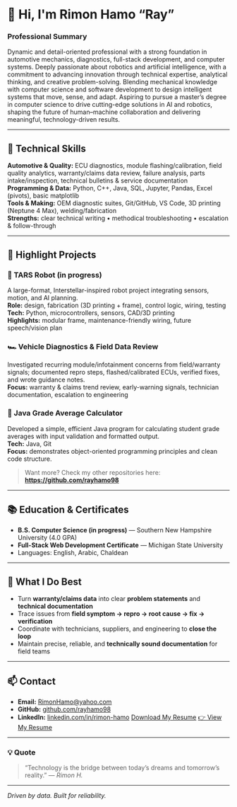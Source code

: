 # 👋 Hi, I'm Rimon Hamo “Ray” 

### Professional Summary
Dynamic and detail-oriented professional with a strong foundation in automotive mechanics, diagnostics, full-stack development, and computer systems. Deeply passionate about robotics and artificial intelligence, with a commitment to advancing innovation through technical expertise, analytical thinking, and creative problem-solving. Blending mechanical knowledge with computer science and software development to design intelligent systems that move, sense, and adapt. Aspiring to pursue a master’s degree in computer science to drive cutting-edge solutions in AI and robotics, shaping the future of human–machine collaboration and delivering meaningful, technology-driven results.


---

## 🔧 Technical Skills

**Automotive & Quality:** ECU diagnostics, module flashing/calibration, field quality analytics, warranty/claims data review, failure analysis, parts intake/inspection, technical bulletins & service documentation  
**Programming & Data:** Python, C++, Java, SQL, Jupyter, Pandas, Excel (pivots), basic matplotlib  
**Tools & Making:** OEM diagnostic suites, Git/GitHub, VS Code, 3D printing (Neptune 4 Max), welding/fabrication  
**Strengths:** clear technical writing • methodical troubleshooting • escalation & follow-through

---

## 🚀 Highlight Projects

### 🤖 TARS Robot (in progress)
A large-format, Interstellar-inspired robot project integrating sensors, motion, and AI planning.  
**Role:** design, fabrication (3D printing + frame), control logic, wiring, testing  
**Tech:** Python, microcontrollers, sensors, CAD/3D printing  
**Highlights:** modular frame, maintenance-friendly wiring, future speech/vision plan

### 🏎️ Vehicle Diagnostics & Field Data Review
Investigated recurring module/infotainment concerns from field/warranty signals; documented repro steps, flashed/calibrated ECUs, verified fixes, and wrote guidance notes.  
**Focus:** warranty & claims trend review, early-warning signals, technician documentation, escalation to engineering

### 🧮 Java Grade Average Calculator
Developed a simple, efficient Java program for calculating student grade averages with input validation and formatted output.  
**Tech:** Java, Git  
**Focus:** demonstrates object-oriented programming principles and clean code structure.

> Want more? Check my other repositories here: **https://github.com/rayhamo98**

---

## 📚 Education & Certificates
- **B.S. Computer Science (in progress)** — Southern New Hampshire University (4.0 GPA)  
- **Full-Stack Web Development Certificate** — Michigan State University  
- Languages: English, Arabic, Chaldean

---

## 🧭 What I Do Best
- Turn **warranty/claims data** into clear **problem statements** and **technical documentation**  
- Trace issues from **field symptom → repro → root cause → fix → verification**  
- Coordinate with technicians, suppliers, and engineering to **close the loop**  
- Maintain precise, reliable, and **technically sound documentation** for field teams

---

## 📫 Contact
- **Email:** RimonHamo@yahoo.com  
- **GitHub:** [github.com/rayhamo98](https://github.com/rayhamo98)  
- **LinkedIn:** [linkedin.com/in/rimon-hamo](https://www.linkedin.com/in/rimon-hamo)
[Download My Resume](/Rimon's-Resume.pdf)
[👉 View My Resume](Rimon's-Resume.pdf)
---
### 💡 Quote
> “Technology is the bridge between today’s dreams and tomorrow’s reality.” — *Rimon H.*

---

*Driven by data. Built for reliability.*
